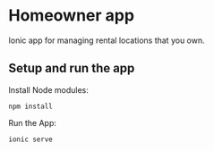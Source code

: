 # Homeowner app
Ionic app for managing rental locations that you own.

## Setup and run the app

Install Node modules:
```
npm install
```

Run the App:
```
ionic serve
```
